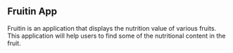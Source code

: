 ## Fruitin App
Fruitin is an application that displays the nutrition value of various fruits. This application will help users to find some of the nutritional content in the fruit.
